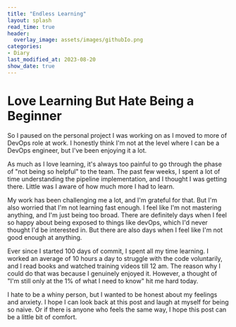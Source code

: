 ```yaml
---
title: "Endless Learning"
layout: splash
read_time: true
header:
  overlay_image: assets/images/githubIo.png
categories:
- Diary
last_modified_at: 2023-08-20
show_date: true
---
```


# Love Learning But Hate Being a Beginner
So I paused on the personal project I was working on as I moved to more of DevOps role at work. I honestly think I'm not at the level where I can be a DevOps engineer, but I've been enjoying it a lot. 

As much as I love learning, it's always too painful to go through the phase of "not being so helpful" to the team. The past few weeks, I spent a lot of time understanding the pipeline implementation, and I thought I was getting there. Little was I aware of how much more I had to learn.

My work has been challenging me a lot, and I'm grateful for that. But I'm also worried that I'm not learning fast enough. I feel like I'm not mastering anything, and I'm just being too broad. There are definitely days when I feel so happy about being exposed to things like devOps, which I'd never thought I'd be interested in. But there are also days when I feel like I'm not good enough at anything.

Ever since I started 100 days of commit, I spent all my time learning. I worked an average of 10 hours a day to struggle with the code voluntarily, and I read books and watched training videos till 12 am. The reason why I could do that was because I genuinely enjoyed it. However, a thought of "I'm still only at the 1% of what I need to know" hit me hard today. 

I hate to be a whiny person, but I wanted to be honest about my feelings and anxiety. I hope I can look back at this post and laugh at myself for being so naive. Or if there is anyone who feels the same way, I hope this post can be a little bit of comfort.